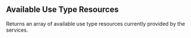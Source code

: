 ## Available Use Type Resources
Returns an array of available use type resources currently provided by the services.
